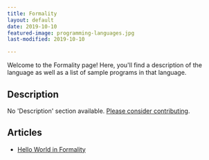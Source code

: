 ```yaml
---
title: Formality
layout: default
date: 2019-10-10
featured-image: programming-languages.jpg
last-modified: 2019-10-10

---
```


Welcome to the Formality page! Here, you'll find a description of the language as well as a list of sample programs in that language.

## Description

No 'Description' section available. [Please consider contributing](https://github.com/TheRenegadeCoder/sample-programs-website).

## Articles

- [Hello World in Formality](https://rzuckerm.github.io/sample-programs-website-copy/projects/hello-world/formality)